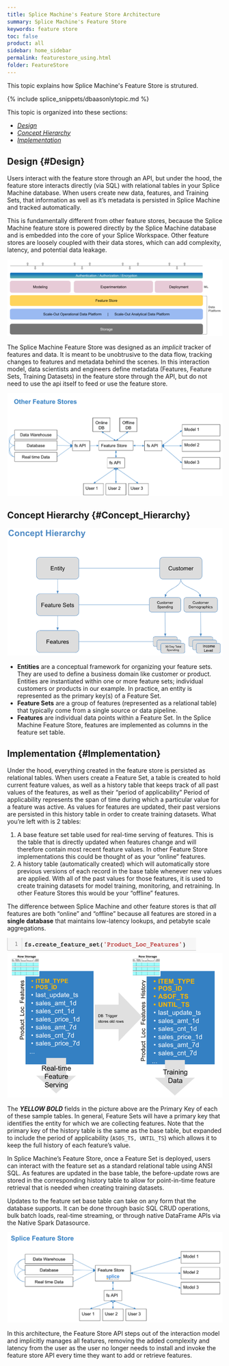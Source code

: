 ```yaml
---
title: Splice Machine's Feature Store Architecture
summary: Splice Machine's Feature Store
keywords: feature store
toc: false
product: all
sidebar: home_sidebar
permalink: featurestore_using.html
folder: FeatureStore
---
```

<section>
<div class="TopicContent" data-swiftype-index="true" markdown="1">

This topic explains how Splice Machine's Feature Store is strutured.

{% include splice_snippets/dbaasonlytopic.md %}

This topic is organized into these sections:

* [*Design*](#Design) 
* [*Concept Hierarchy*](#Concept_Hierarchy)
* [*Implementation*](#Implementation)

# Design  {#Design}
Users interact with the feature store through an API, but under the hood, the feature store interacts directly (via SQL) with relational tables in your Splice Machine database. When users create new data, features, and Training Sets, that information as well as it’s metadata is persisted in Splice Machine and tracked automatically.

This is fundamentally different from other feature stores, because the Splice Machine feature store is powered directly by the Splice Machine database and is embedded into the core of your Splice Workspace. Other feature stores are loosely coupled with their data stores, which can add complexity, latency, and potential data leakage.

<img class='indentedTightSpacing' src='images/overall_architecture.png'>

The Splice Machine Feature Store was designed as an *implicit* tracker of features and data. It is meant to be unobtrusive to the data flow, tracking changes to features and metadata behind the scenes. In this interaction model, data scientists and engineers define metadata (Features, Feature Sets, Training Datasets) in the feature store through the API, but do not need to use the api itself to feed or use the feature store.

<img class='indentedTightSpacing' src='images/splice_fs.png'>

# Concept Hierarchy {#Concept_Hierarchy}

<img class='indentedTightSpacing' src='images/concept_hierarchy.png'>

* **Entities** are a conceptual framework for organizing your feature sets. They are used to define a business domain like customer or product. Entities  are instantiated  within one or more feature sets; individual customers or products in our example. In practice, an entity is represented as the primary key(s) of a Feature Set.
* **Feature Sets** are a group of features (represented as a relational table) that typically come from a single source or data pipeline.
* **Features** are individual data points within a Feature Set. In the Splice Machine Feature Store, features are implemented as columns in the feature set table.

# Implementation {#Implementation}
Under the hood, everything created in the feature store is persisted as relational tables. When users create a Feature Set, a table is created to hold current feature values, as well as a history table that keeps track of all past values of the features, as well as their “period of applicability” Period of applicability represents the span of time during which a particular value for a feature was active. As values for features are updated, their past versions are persisted in this history table in order to create training datasets.
What you’re left with is 2 tables:
1. A base feature set table used for real-time serving of features. This is the table that is directly updated when features change and will therefore contain most recent feature values. In other Feature Store implementations this could be thought of as your “online” features.
2. A history table (automatically created) which will automatically store previous versions of each record in the base table whenever new values are applied. With all of the past values for those features, it is used to create training datasets for model training, monitoring, and retraining. In other Feature Stores this would be your “offline” features.

The difference between Splice Machine and other feature stores is that *all* features are  both “online” and “offline” because all features are stored in a **single database** that maintains low-latency lookups, and petabyte scale aggregations.

<img class='indentedTightSpacing' src='images/create_fs.png'>

<img class='indentedTightSpacing' src='images/fs_tables.png'>

The ***YELLOW BOLD*** fields in the picture above are the Primary Key of each of these sample tables. In general, Feature Sets will have a primary key that identifies the entity for which we are collecting features. Note that the primary key of the history table is the same as the base table, but expanded to include the period of applicability (```ASOS_TS, UNTIL_TS```) which allows it to keep the full history of each feature’s value.

In Splice Machine’s Feature Store, once a Feature Set is deployed, users can interact with the feature set as a standard relational table using ANSI SQL. As features are updated in the base table, the before-update rows are stored in the corresponding history table to allow for point-in-time feature retrieval that is needed when creating training datasets.

Updates to the feature set base table can take on any form that the database supports. It can be done through basic SQL CRUD operations, bulk batch loads, real-time streaming, or through native DataFrame APIs via the Native Spark Datasource.

<img class='indentedTightSpacing' src='images/fs_structure.png'>

In this architecture, the Feature Store API steps out of the interaction model and implicitly manages all features, removing the added complexity and latency from the user as the user no longer needs to install and invoke the feature store API every time they want to add or retrieve features.


</div>
</section>

